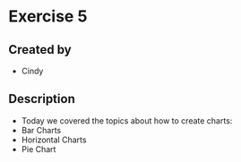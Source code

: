 # Exercise 5
## Created by 
- Cindy
## Description
- Today we covered the topics about how to create charts:
- Bar Charts
- Horizontal Charts
- Pie Chart